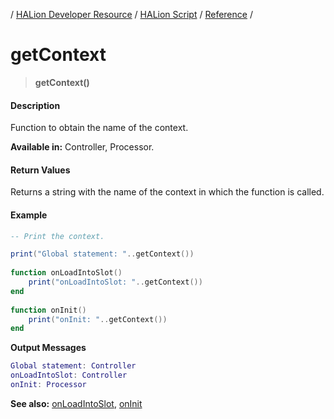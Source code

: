 / [HALion Developer Resource](../../HALion-Developer-Resource.md) / [HALion Script](./HALion-Script.md) / [Reference](./Reference.md) /

# getContext

>**getContext()**

#### Description

Function to obtain the name of the context.

**Available in:** Controller, Processor.

#### Return Values

Returns a string with the name of the context in which the function is called.

#### Example

```lua
-- Print the context.

print("Global statement: "..getContext())
 
function onLoadIntoSlot()
    print("onLoadIntoSlot: "..getContext())
end
 
function onInit()
    print("onInit: "..getContext())
end
```

**Output Messages**
```lua
Global statement: Controller
onLoadIntoSlot: Controller
onInit: Processor
```

**See also:** [onLoadIntoSlot](./onLoadIntoSlot.md), [onInit](./onInit.md)